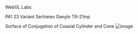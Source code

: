 WebGL Labs

PA1 23 Variant Serhieiev Danylo TR-21mp

Surface of Conjugation of Coaxial Cylinder and Cone
![image](https://user-images.githubusercontent.com/45720171/209859178-dc01c38d-5a34-4fa7-bc8b-0d370d26e837.png)
